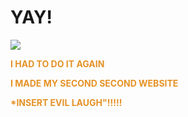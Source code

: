 
  <html lang="en">
       <head>
           <meta charset="utf-8">
           <title>Welcome, Berenice Avalos's website, CSP2</title>
       </head>
       <body>
           <h1>
               YAY!
          </h1>
          <img class="irc_mi" src="https://img00.deviantart.net/5f05/i/2011/167/d/4/steampunk_art_by_juliemathers-d3j2lh2.jpg">
      </body> 
  </html>

<html>
<body background="https://images.alphacoders.com/217/thumb-1920-217481.jpg">
</body>
</html>

<html>
<body>

<p><strong><font color="#E59227">I HAD TO DO IT AGAIN
   <p> <strong>I MADE MY SECOND SECOND WEBSITE
       <p><strong> *INSERT EVIL LAUGH"!!!!!</strong>


